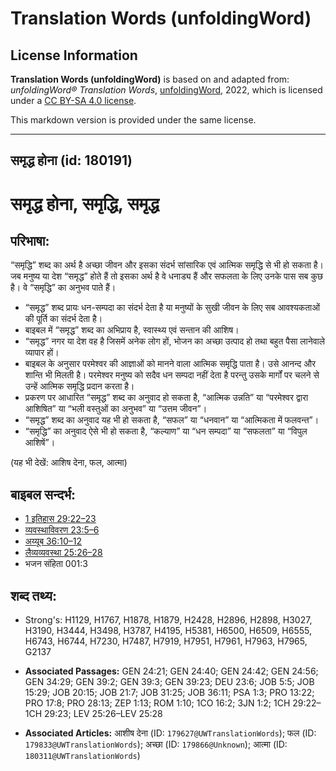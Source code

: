 # Translation Words (unfoldingWord)

## License Information

**Translation Words (unfoldingWord)** is based on and adapted from: _unfoldingWord® Translation Words_, [unfoldingWord](https://unfoldingword.org/utw), 2022, which is licensed under a [CC BY-SA 4.0 license](https://creativecommons.org/licenses/by-sa/4.0/legalcode.en).

This markdown version is provided under the same license.



--------------------------------

## समृद्ध होना (id: 180191)

समृद्ध होना, समृद्धि, समृद्ध
============================

परिभाषा:
--------

“समृद्धि” शब्द का अर्थ है अच्छा जीवन और इसका संदर्भ सांसारिक एवं आत्मिक समृद्धि से भी हो सकता है। जब मनुष्य या देश “समृद्ध” होते हैं तो इसका अर्थ है वे धनाड्य हैं और सफलता के लिए उनके पास सब कुछ है। वे “समृद्धि” का अनुभव पाते हैं।

* “समृद्ध” शब्द प्रायः धन\-सम्पदा का संदर्भ देता है या मनुष्यों के सुखी जीवन के लिए सब आवश्यकताओं की पूर्ति का संदर्भ देता है।
* बाइबल में “समृद्ध” शब्द का अभिप्राय है, स्वास्थ्य एवं सन्तान की आशिष।
* “समृद्ध” नगर या देश वह है जिसमें अनेक लोग हों, भोजन का अच्छा उत्पाद हो तथा बहुत पैसा लानेवाले व्यापार हों।
* बाइबल के अनुसार परमेश्वर की आज्ञाओं को मानने वाला आत्मिक समृद्धि पाता है। उसे आनन्द और शान्ति भी मिलती है। परमेश्वर मनुष्य को सदैव धन सम्पदा नहीं देता है परन्तु उसके मार्गों पर चलने से उन्हें आत्मिक समृद्धि प्रदान करता है।
* प्रकरण पर आधारित “समृद्ध” शब्द का अनुवाद हो सकता है, “आत्मिक उन्नति” या “परमेश्वर द्वारा आशिषित” या “भली वस्तुओं का अनुभव” या “उत्तम जीवन”।
* “समृद्ध” शब्द का अनुवाद यह भी हो सकता है, “सफल” या “धनवान” या “आत्मिकता में फलवन्त”।
* “समृद्धि” का अनुवाद ऐसे भी हो सकता है, “कल्याण” या “धन सम्पदा” या “सफलता” या “विपुल आशिषें”।

(यह भी देखें: आशिष देना, फल, आत्मा)

बाइबल सन्दर्भ:
--------------

* [1 इतिहास 29:22–23](https://ref.ly/1Chr0:0)
* [व्यवस्थाविवरण 23:5–6](https://ref.ly/Deut23:5-Deut23:6)
* [अय्यूब 36:10–12](https://ref.ly/Job36:10-Job36:12)
* [लैव्यव्यवस्था 25:26–28](https://ref.ly/Lev25:26-Lev25:28)
* भजन संहिता 001:3

शब्द तथ्य:
----------

* Strong's: H1129, H1767, H1878, H1879, H2428, H2896, H2898, H3027, H3190, H3444, H3498, H3787, H4195, H5381, H6500, H6509, H6555, H6743, H6744, H7230, H7487, H7919, H7951, H7961, H7963, H7965, G2137

* **Associated Passages:** GEN 24:21; GEN 24:40; GEN 24:42; GEN 24:56; GEN 34:29; GEN 39:2; GEN 39:3; GEN 39:23; DEU 23:6; JOB 5:5; JOB 15:29; JOB 20:15; JOB 21:7; JOB 31:25; JOB 36:11; PSA 1:3; PRO 13:22; PRO 17:8; PRO 28:13; ZEP 1:13; ROM 1:10; 1CO 16:2; 3JN 1:2; 1CH 29:22–1CH 29:23; LEV 25:26–LEV 25:28
* **Associated Articles:** आशीष देना (ID: `179627@UWTranslationWords`); फल (ID: `179833@UWTranslationWords`); अच्छा (ID: `179866@Unknown`); आत्मा (ID: `180311@UWTranslationWords`)

